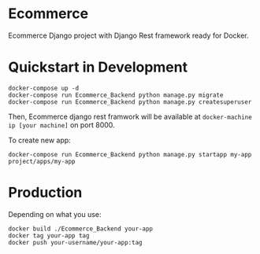# Ecommerce

Ecommerce Django project with Django Rest framework ready for Docker.

# Quickstart in Development

```
docker-compose up -d
docker-compose run Ecommerce_Backend python manage.py migrate
docker-compose run Ecommerce_Backend python manage.py createsuperuser
```

Then, Ecommerce django rest framwork will be available at `docker-machine ip [your machine]` on port 8000. 

To create new app:

```
docker-compose run Ecommerce_Backend python manage.py startapp my-app project/apps/my-app
```

# Production

Depending on what you use:

```
docker build ./Ecommerce_Backend your-app
docker tag your-app tag
docker push your-username/your-app:tag
```